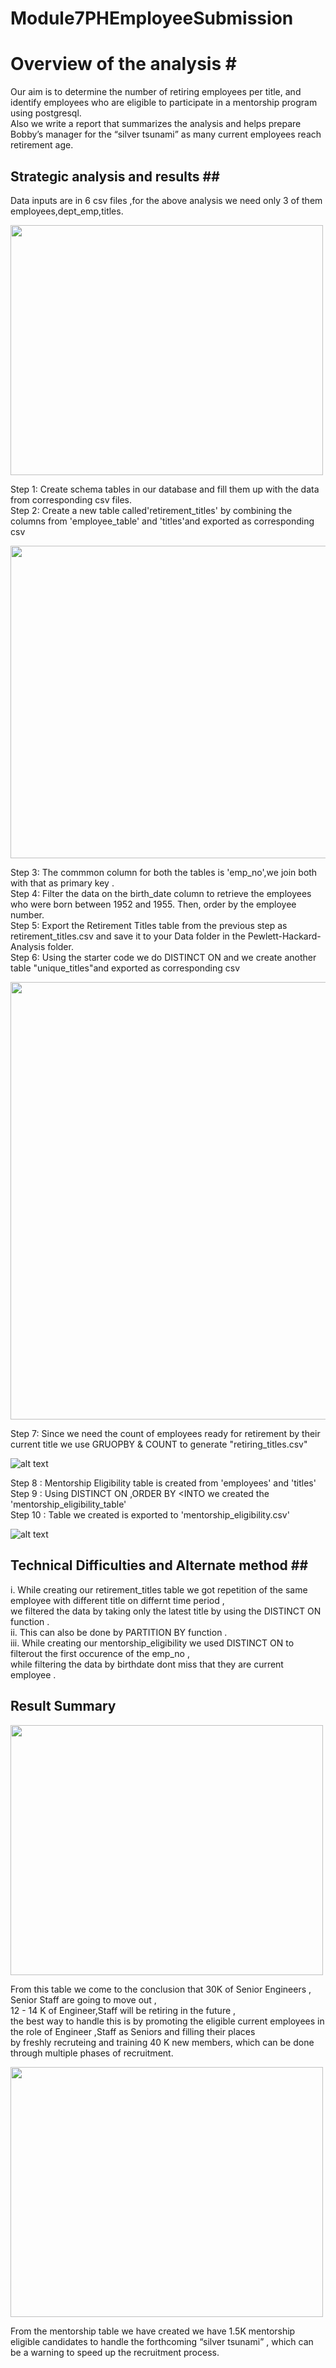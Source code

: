 # Module7PHEmployeeSubmission<br/>

# Overview of the analysis #<br/>

Our aim  is to determine the number of retiring employees per title, and identify employees who are eligible to participate in a mentorship program using postgresql. <br/>
Also we write a report that summarizes the analysis and helps prepare Bobby’s manager for the “silver tsunami” as many current employees reach retirement age.<br/>

## Strategic analysis and results ##<br/>

Data inputs are in 6 csv files ,for the above analysis we need only 3 of them employees,dept_emp,titles.<br/>

<img src="https://github.com/ramyasnl/Module7PHEmployeeSubmission/blob/main/screenshots/ERD1.png" width="500" height="400"/>



Step 1: Create schema tables in our database and fill them up with the data from corresponding csv files.<br/>
Step 2: Create a new table called'retirement_titles' by combining the columns from 'employee_table' and 'titles'and exported as corresponding csv<br/>

<img src="https://github.com/ramyasnl/Module7PHEmployeeSubmission/blob/main/screenshots/retirement_title1.png" width="900" height="500"/><br/>



Step 3: The commmon column for both the tables is 'emp_no',we join both with that as primary key .<br/>
Step 4: Filter the data on the birth_date column to retrieve the employees who were born between 1952 and 1955. Then, order by the employee number.</br>
Step 5: Export the Retirement Titles table from the previous step as retirement_titles.csv and save it to your Data folder in the Pewlett-Hackard-Analysis folder.<br/>
Step 6: Using the starter code we do DISTINCT ON and we create another table "unique_titles"and exported as corresponding csv</br>

<img src="https://github.com/ramyasnl/Module7PHEmployeeSubmission/blob/main/screenshots/unique%20titles2.png" width="1000" height="700"/><br/>


Step 7: Since we need the count of employees ready for retirement by their current title  we use GRUOPBY & COUNT to generate "retiring_titles.csv"</br>

![alt text](https://github.com/ramyasnl/Module7PHEmployeeSubmission/blob/main/screenshots/retiring_titles3.png)<br/>

Step 8 : Mentorship Eligibility table is created from 'employees' and 'titles' <br/>
Step 9 : Using DISTINCT ON ,ORDER BY <INTO we created the 'mentorship_eligibility_table'<br/>
Step 10 : Table we created is exported to 'mentorship_eligibility.csv' 

![alt text](https://github.com/ramyasnl/Module7PHEmployeeSubmission/blob/main/screenshots/mentorship.png)<br/>

## Technical Difficulties and Alternate method ##<br/>

i.   While creating our retirement_titles table we got repetition of the same employee with different title on differnt time period , <br/>
     we filtered the data by taking only the latest title by using the DISTINCT ON function .<br/>
ii.  This can also be done by PARTITION BY function .<br/>
iii. While creating our mentorship_eligibility we used DISTINCT ON to filterout the first occurence of the emp_no , </br>
     while filtering the data by birthdate dont miss that they are current employee .<br/>
     
## Result Summary ##

 <img src="https://github.com/ramyasnl/Module7PHEmployeeSubmission/blob/main/screenshots/retiring_titles3.png" width="500" height="400"/><br/>
 
From this table we come to the conclusion that 30K of  Senior Engineers , Senior Staff are going to move out ,<br/>
12 - 14 K of Engineer,Staff will be retiring in the future ,<br/>
the best way to handle this is by promoting the eligible current employees in the role of Engineer ,Staff as Seniors and filling their places<br/> 
by freshly recruteing and training 40 K new members, which can be done through multiple phases of recruitment.<br/>

<img src="https://github.com/ramyasnl/Module7PHEmployeeSubmission/blob/main/screenshots/2021-03-20%20(6).png" width="500" height="400"/><br/>


From the mentorship table we have created we have 1.5K mentorship eligible candidates to handle the forthcoming “silver tsunami” ,
which can be a  warning to speed up the recruitment process.


